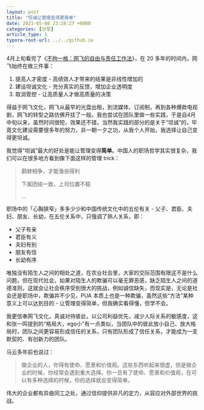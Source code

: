 ```yaml
---
layout: post
title: "坦诚让管理变得更简单"
date: 2021-05-08 23:28:27 +0800
categories: [分享]
article_type: 1
typora-root-url: ../../github.io
---
```


4月上旬看完了《[不拘一格：网飞的自由与责任工作法](https://book.douban.com/subject/35102294/)》，在 20 多年的时间内，网飞始终在做三件事：

1. 提高人才密度 - 高绩效人才带来的结果是非线性增加的
2. 建设坦诚文化 - 充分真实的反馈，增加企业透明度
3. 取消管控 - 让高质量人才做高质量的决策

得益于网飞文化，网飞从最早的光盘出租，到流媒体、订阅制，再到各种爆款电视剧，网飞的转型之路仿佛开挂了一般。我也尝试在团队里做一些实践，于是自4月中旬以来，虽然时间很短，效果还不错，当然我实践的部分的是关于“坦诚”的，毕竟文化建设需要很多年的努力，非一朝一夕之功，从我个人开始，我选择让自己变得更坦诚。

我觉得“坦诚”最大的好处是能让管理变得**简单**。中国人的职场哲学其实很复杂，我们可以在很多地方看到像下面这样的管理 trick：

> 鹬蚌相争，才能渔翁得利
>
> 下属团结一致，上司位置不稳
>
> ...

职场中的「心胸狭窄」多多少少和中国传统文化中的五伦有关 - 父子、君臣、夫妇、朋友、长幼，在五伦关系中，只强调了熟人关系，即：

- 父子有亲
- 君臣有义
- 夫妇有别
- 朋友有信
- 长幼有序

唯独没有陌生人之间的相处之道，在农业社会里，大家的交际范围有限这不是什么问题，但在现代社会，如果对陌生人的欺骗可以毫无罪恶感，缺乏陌生人之间的道德准则，这就会让社会秩序受到很大的挑战，例如诚信缺失，而现实是，无论是社会还是职场中，欺骗并不少见，PUA 本质上也是一种欺骗，虽然这些“方法”某种意义上可以达到目的 - 让管理变得简单，但我确实看得懂，但学不会。

我更信奉网飞文化，真诚对待彼此，以公司利益优先，减少人际关系的敏感度，这和张一鸣提到的“格局大，ego小”有一点类似，当团队中的彼此放小自己、放大格局时，团队之间更容易形成信任的关系，只有团队形成了信任关系，才能成为一支默契的、有创新力的团队。

马云多年前也说过：

> 做企业的人，你得有使命、愿景和价值观。这些东西听起来很虚，但是做企业的时候，你经常会遇到重大选择。你一旦有了使命、愿景和价值观，在可以有多种选择的时候，你的选择就会变得简单。

伟大的企业都有异曲同工之处，通过信仰提供非凡的定力，从容应对外部世界的挑战。

